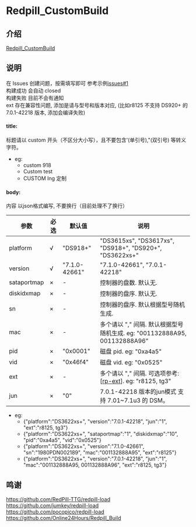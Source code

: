 # Redpill_CustomBuild

## 介绍  
[Redpill_CustomBuild](https://github.com/wjz304/Redpill_CustomBuild)

## 说明  
在 Issues 创建问题，按需填写即可 参考示例[issues#1](https://github.com/wjz304/Redpill_CustomBuild/issues/1)  
构建成功 会自动 closed  
构建失败 目前不会有通知  
ext 存在兼容性问题, 添加是请与型号和版本对应, (比如r8125 不支持 DS920+ 的 7.0.1-42218 版本, 添加会编译失败)


#### title:
标题请以 custom 开头（不区分大小写），且不要包含'(单引号),"(双引号) 等转义字符。
- eg:
  - custom 918
  - Custom test
  - CUSTOM Ing 定制
  
#### body:
内容 以json格式编写, 不要换行（目前处理不了换行）

参数        | 必选  |    默认值   | 说明  
------------|------|-------------|---------
platform    | √    |"DS918+"     | "DS3615xs", "DS3617xs", "DS918+", "DS920+", "DS3622xs+"  
version     | √    |"7.1.0-42661"| "7.1.0-42661", "7.0.1-42218" 
sataportmap | ×    |-            | 控制器的盘数. 默认无.  
diskidxmap  | ×    |-            | 控制器的盘序. 默认无.  
sn          | ×    |-            | 控制器的盘序. 默认根据型号随机生成.  
mac         | ×    |-            | 多个请以 "," 间隔. 默认根据型号随机生成. eg: "001132888A95, 001132888A96"  
pid         | ×    |"0x0001"     | 磁盘 pid. eg: "0xa4a5"  
vid         | ×    |"0x46f4"     | 磁盘 vid. eg: "0x0525"  
ext         | ×    |-            | 多个请以 "," 间隔. 可选项参考: [[rp-ext](https://raw.githubusercontent.com/pocopico/rp-ext/main/exts)]. eg: "r8125, tg3"
jun         | ×    |"0"          | 7.0.1-42218 版本的jun模式 支持 7.01~7.1u3 的 DSM。

- eg:
  - {"platform":"DS3622xs+", "version":"7.0.1-42218", "jun":"1", "ext":"r8125, tg3"}
  - {"platform":"DS3622xs+", "sataportmap":"1", "diskidxmap":"10", "pid":"0xa4a5", "vid":"0x0525"}
  - {"platform":"DS3622xs+", "version":"7.1.0-42661", "sn":"1980PDN002189", "mac":"001132888A95", "ext":"r8125"}
  - {"platform":"DS3622xs+", "version":"7.0.1-42218", "jun":"1", "mac":"001132888A95, 001132888A96", "ext":"r8125, tg3"}

## 鸣谢
https://github.com/RedPill-TTG/redpill-load  
https://github.com/jumkey/redpill-load  
https://github.com/pocopico/redpill-load  
https://github.com/Online24Hours/Redpill_Build  

